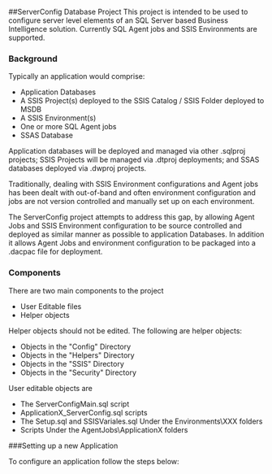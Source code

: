 ﻿##ServerConfig Database Project
This project is intended to be used to configure server level elements of an SQL Server based Business Intelligence solution. Currently SQL Agent jobs and SSIS Environments are supported.

### Background
Typically an application would comprise:

* Application Databases
* A SSIS Project(s) deployed to the SSIS Catalog / SSIS Folder deployed to MSDB
* A SSIS Environment(s) 
* One or more SQL Agent jobs 
* SSAS Database

Application databases will be deployed and managed via other .sqlproj projects; SSIS Projects will be managed
via .dtproj deployments; and SSAS databases deployed via .dwproj projects. 

Traditionally, dealing with SSIS Environment configurations and Agent jobs has been dealt with out-of-band and
often environment configuration and jobs are not version controlled and manually set up on each environment.

The ServerConfig project attempts to address this gap, by allowing Agent Jobs and SSIS Environment configuration
to be source controlled and deployed as similar manner as possible to application Databases. In addition it allows
Agent Jobs and environment configuration to be packaged into a .dacpac file for deployment.

### Components

There are two main components to the project

* User Editable files 
* Helper objects 

Helper objects should not be edited. The following are helper objects:
	
* Objects in the "Config" Directory
* Objects in the "Helpers" Directory
* Objects in the "SSIS" Directory
* Objects in the "Security" Directory


User editable objects are

*	The ServerConfigMain.sql script
*	ApplicationX_ServerConfig.sql scripts
*	The Setup.sql and SSISVariales.sql Under the Environments\XXX folders
*   Scripts Under the AgentJobs\ApplicationX folders

###Setting up a new Application

To configure an application follow the steps below:      
 

